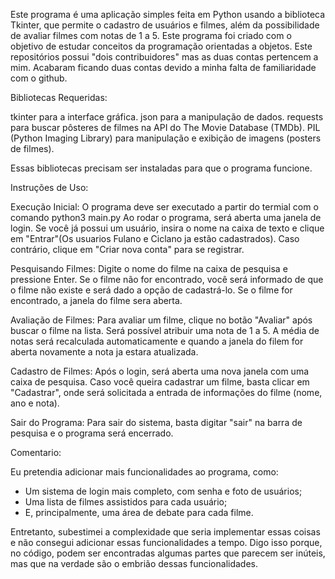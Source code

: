 Este programa é uma aplicação simples feita em Python usando a biblioteca Tkinter, que permite o cadastro de usuários e filmes, além da possibilidade de avaliar filmes com notas de 1 a 5.
Este programa foi criado com o objetivo de estudar conceitos da programação orientadas a objetos.
Este repositórios possui "dois contribuidores" mas as duas contas pertencem a mim. Acabaram ficando duas contas devido a minha falta de familiaridade com o github.

Bibliotecas Requeridas:

tkinter para a interface gráfica.
json para a manipulação de dados.
requests para buscar pôsteres de filmes na API do The Movie Database (TMDb).
PIL (Python Imaging Library) para manipulação e exibição de imagens (posters de filmes).

Essas bibliotecas precisam ser instaladas para que o programa funcione.


Instruções de Uso:

Execução Inicial:
O programa deve ser executado a partir do termial com o comando python3 main.py
Ao rodar o programa, será aberta uma janela de login.
Se você já possui um usuário, insira o nome na caixa de texto e clique em "Entrar"(Os usuarios Fulano e Ciclano ja estão cadastrados). Caso contrário, clique em "Criar nova conta" para se registrar.

Pesquisando Filmes:
Digite o nome do filme na caixa de pesquisa e pressione Enter. Se o filme não for encontrado, você será informado de que o filme não existe e será dado a opção de cadastrá-lo.
Se o filme for encontrado, a janela do filme sera aberta.

Avaliação de Filmes:
Para avaliar um filme, clique no botão "Avaliar" após buscar o filme na lista. Será possível atribuir uma nota de 1 a 5.
A média de notas será recalculada automaticamente e quando a janela do filem for aberta novamente a nota ja estara atualizada.

Cadastro de Filmes:
Após o login, será aberta uma nova janela com uma caixa de pesquisa.
Caso você queira cadastrar um filme, basta clicar em "Cadastrar", onde será solicitada a entrada de informações do filme (nome, ano e nota).

Sair do Programa:
Para sair do sistema, basta digitar "sair" na barra de pesquisa e o programa será encerrado.


Comentario:

Eu pretendia adicionar mais funcionalidades ao programa, como:
- Um sistema de login mais completo, com senha e foto de usuários;
- Uma lista de filmes assistidos para cada usuário;
- E, principalmente, uma área de debate para cada filme.

Entretanto, subestimei a complexidade que seria implementar essas coisas e não consegui adicionar essas funcionalidades a tempo. 
Digo isso porque, no código, podem ser encontradas algumas partes que parecem ser inúteis, mas que na verdade são o embrião dessas funcionalidades.
